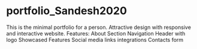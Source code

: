 # portfolio_Sandesh2020
This is the minimal portfolio for a person. 
Attractive design with responsive and interactive website.
Features:
About Section
Navigation Header with logo
Showcased Features
Social media links integrations
Contacts form
